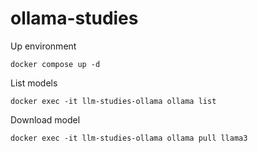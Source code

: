 # ollama-studies

Up environment
```
docker compose up -d
```

List models
```
docker exec -it llm-studies-ollama ollama list
```

Download model
```
docker exec -it llm-studies-ollama ollama pull llama3
```